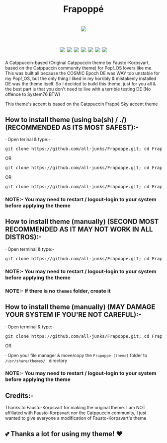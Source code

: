 # <h1 align="center">Frapoppé</h1>

<h1 align="center"><img src="https://github.com/all-junks/Frapoppe/blob/main/Frapoppe.png"/></h1>

<h1 align="center">
  <img src="https://img.shields.io/badge/OS-Linux_Only-f9e2af?style=for-the-badge&logo=linux&logoColor=f9e2af"/>
  <img src="https://img.shields.io/badge/Style-CSS-89b4fa?style=for-the-badge&logo=css3&logoColor=89b4fa"/>
  <img src="https://img.shields.io/badge/Forked_From-Fausto--Korpsvart-fab387?style=for-the-badge&logo=github&logoColor=fab387"/>
  <img src="https://img.shields.io/badge/DE-GNOME_%7C_CINNAMON_%7C_XFCE_%7C_LXDE-cba6f7?style=for-the-badge"/>
  <img src="https://img.shields.io/github/stars/all-junks/Frapoppe?style=for-the-badge&label=Stars&color=eed49f"/>
  <img src="https://img.shields.io/github/downloads/all-junks/Frapoppe/total?style=for-the-badge&label=Downloads&color=a6e3a1"/>
  <img src="https://img.shields.io/badge/License-GPL--3.0-f38ba8?style=for-the-badge&logo=gnu&logoColor=f38ba8"/>
</h1>

A Catppuccin-based (Original Catppuccin theme by Fausto-Korpsvart, based on the Catppuccin community theme) for Pop!_OS lovers like me. This was built all because the COSMIC Epoch DE was WAY too unstable for my Pop!_OS, but the only thing I liked in my horribly & mistakenly installed DE was the theme itself. So I decided to build this theme, just for you all & the best part is that you don't need to live with a terrible testing DE (No offence to System76 BTW)

This theme's accent is based on the Catppuccin Frappé Sky accent theme

## How to install theme (using ba(sh) / ./) (RECOMMENDED AS ITS MOST SAFEST):-

· Open terinal & type:-
<pre>git clone https://github.com/all-junks/Frapoppe.git; cd Frapoppe; chmod 755 install.sh; chmod +x install.sh; ./install.sh</pre>
  OR
<pre>git clone https://github.com/all-junks/Frapoppe.git; cd Frapoppe; chmod 755 install.sh; chmod +x install.sh; bash install.sh </pre>
  OR
<pre>git clone https://github.com/all-junks/Frapoppe.git; cd Frapoppe; chmod 755 install.sh; chmod +x install.sh; sh install.sh</pre>

### NOTE:- You may need to restart / logout-login to your system before applying the theme

## How to install theme (manually) (SECOND MOST RECOMMENDED AS IT MAY NOT WORK IN ALL DISTROS):-

· Open terminal & type:-
<pre>git clone https://github.com/all-junks/Frapoppe.git; cd Frapoppe; mv Frapoppe-(theme) ~/.themes/</pre>

### NOTE:- You may need to restart / logout-login to your system before applying the theme

### NOTE:- If there is no <code>themes</code> folder, create it

## How to install theme (manually) (MAY DAMAGE YOUR SYSTEM IF YOU'RE NOT CAREFUL):-

· Open terminal & type:-
<pre>git clone https://github.com/all-junks/Frapoppe.git; cd Frapoppe; sudo mv Frapoppe-(theme) /usr/share/themes/</pre>

OR

· Open your file manager & move/copy the <code>Frapoppe-(theme)</code> folder to <code>/usr/share/themes/ </code> directory

### NOTE:- You may need to restart / logout-login to your system before applying the theme

## Credits:-

Thanks to Fausto-Korpsvart for making the original theme. I am NOT affiliated with Fausto-Korpsvart nor the Catppuccin community, I just wanted to give everyone a modification of Fausto-Korpsvart's theme

## 💕 Thanks a lot for using my theme! ❤️
